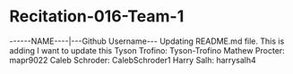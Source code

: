 # Recitation-016-Team-1
------NAME----|---Github Username---
Updating README.md file.  This is adding
I want to update this 
Tyson Trofino: Tyson-Trofino
Mathew Procter: mapr9022
Caleb Schroder: CalebSchroder1
Harry Salh: harrysalh4

